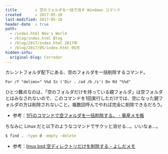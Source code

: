 ```yaml
---
title        : 空のフォルダを一括で消す Windows コマンド
created      : 2017-05-18
last-modified: 2017-05-18
header-date  : true
path:
  - /index.html Neo's World
  - /blog/index.html Blog
  - /blog/2017/index.html 2017年
  - /blog/2017/05/index.html 05月
hidden-info:
  original-blog: Corredor
---
```


カレントフォルダ配下にある、空のフォルダを一括削除するコマンド。

```dosbatch
For /f "delims=" %%d In ('Dir . /ad /b /s') Do Rd "%%d"
```

ひとつ難点なのは、「空のフォルダだけを持っている親フォルダ」は空フォルダとはみなされないので、このコマンドを1回実行しただけでは、空になった親フォルダの方は削除されないこと。複数回呼んでやれば完全に削除できるだろう。

- 参考：[1行のコマンドで空フォルダを一括削除する。 - 量産メモ帳](http://rms-099.hatenablog.jp/entry/20130121/1359223420)

ちなみに Linux だと以下のようなコマンドでサクッと消せる…。いいなぁ…。

```bash
$ find . -type d -empty -delete
```

- 参考：[linux bsd 空ディレクトリだけを削除する - よしだメモ](http://d.hatena.ne.jp/rudeboyjet/20090312/p1)
